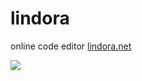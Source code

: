 lindora
=======

online code editor
[lindora.net](http://lindora.net)

![](http://i.imgur.com/4NyG3qs.png)